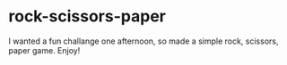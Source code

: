 # rock-scissors-paper

I wanted a fun challange one afternoon, so made a simple rock, scissors, paper game. Enjoy!
